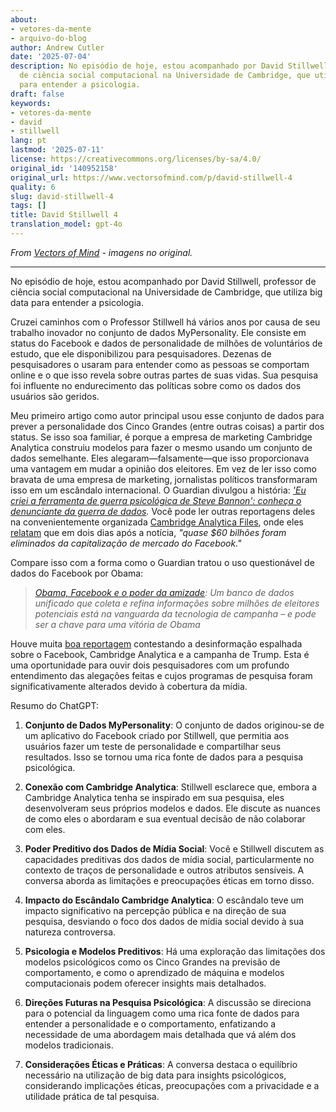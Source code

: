 ```yaml
---
about:
- vetores-da-mente
- arquivo-do-blog
author: Andrew Cutler
date: '2025-07-04'
description: No episódio de hoje, estou acompanhado por David Stillwell, um professor
  de ciência social computacional na Universidade de Cambridge, que utiliza big data
  para entender a psicologia.
draft: false
keywords:
- vetores-da-mente
- david
- stillwell
lang: pt
lastmod: '2025-07-11'
license: https://creativecommons.org/licenses/by-sa/4.0/
original_id: '140952158'
original_url: https://www.vectorsofmind.com/p/david-stillwell-4
quality: 6
slug: david-stillwell-4
tags: []
title: David Stillwell 4
translation_model: gpt-4o
---
```


*From [Vectors of Mind](https://www.vectorsofmind.com/p/david-stillwell-4) - imagens no original.*

---

No episódio de hoje, estou acompanhado por David Stillwell, professor de ciência social computacional na Universidade de Cambridge, que utiliza big data para entender a psicologia.

Cruzei caminhos com o Professor Stillwell há vários anos por causa de seu trabalho inovador no conjunto de dados MyPersonality. Ele consiste em status do Facebook e dados de personalidade de milhões de voluntários de estudo, que ele disponibilizou para pesquisadores. Dezenas de pesquisadores o usaram para entender como as pessoas se comportam online e o que isso revela sobre outras partes de suas vidas. Sua pesquisa foi influente no endurecimento das políticas sobre como os dados dos usuários são geridos.

Meu primeiro artigo como autor principal usou esse conjunto de dados para prever a personalidade dos Cinco Grandes (entre outras coisas) a partir dos status. Se isso soa familiar, é porque a empresa de marketing Cambridge Analytica construiu modelos para fazer o mesmo usando um conjunto de dados semelhante. Eles alegaram—falsamente—que isso proporcionava uma vantagem em mudar a opinião dos eleitores. Em vez de ler isso como bravata de uma empresa de marketing, jornalistas políticos transformaram isso em um escândalo internacional. O Guardian divulgou a história: _['Eu criei a ferramenta de guerra psicológica de Steve Bannon': conheça o denunciante da guerra de dados](https://www.theguardian.com/news/2018/mar/17/data-war-whistleblower-christopher-wylie-faceook-nix-bannon-trump)._ Você pode ler outras reportagens deles na convenientemente organizada [Cambridge Analytica Files](https://www.theguardian.com/news/series/cambridge-analytica-files), onde eles [relatam](https://www.theguardian.com/technology/2018/mar/24/facebook-week-of-shame-data-breach-observer-revelations-zuckerberg-silence) que em dois dias após a notícia, _"quase $60 bilhões foram eliminados da capitalização de mercado do Facebook."_

Compare isso com a forma como o Guardian tratou o uso questionável de dados do Facebook por Obama:

> _[Obama, Facebook e o poder da amizade](https://web.archive.org/web/20131215125125/https://www.theguardian.com/world/2012/feb/17/obama-digital-data-machine-facebook-election): Um banco de dados unificado que coleta e refina informações sobre milhões de eleitores potenciais está na vanguarda da tecnologia de campanha – e pode ser a chave para uma vitória de Obama_

Houve muita [boa reportagem](https://medium.com/@CKava/why-almost-everything-reported-about-the-cambridge-analytica-facebook-hacking-controversy-is-db7f8af2d042) contestando a desinformação espalhada sobre o Facebook, Cambridge Analytica e a campanha de Trump. Esta é uma oportunidade para ouvir dois pesquisadores com um profundo entendimento das alegações feitas e cujos programas de pesquisa foram significativamente alterados devido à cobertura da mídia.

Resumo do ChatGPT:

1. **Conjunto de Dados MyPersonality**: O conjunto de dados originou-se de um aplicativo do Facebook criado por Stillwell, que permitia aos usuários fazer um teste de personalidade e compartilhar seus resultados. Isso se tornou uma rica fonte de dados para a pesquisa psicológica.

2. **Conexão com Cambridge Analytica**: Stillwell esclarece que, embora a Cambridge Analytica tenha se inspirado em sua pesquisa, eles desenvolveram seus próprios modelos e dados. Ele discute as nuances de como eles o abordaram e sua eventual decisão de não colaborar com eles.

3. **Poder Preditivo dos Dados de Mídia Social**: Você e Stillwell discutem as capacidades preditivas dos dados de mídia social, particularmente no contexto de traços de personalidade e outros atributos sensíveis. A conversa aborda as limitações e preocupações éticas em torno disso.

4. **Impacto do Escândalo Cambridge Analytica**: O escândalo teve um impacto significativo na percepção pública e na direção de sua pesquisa, desviando o foco dos dados de mídia social devido à sua natureza controversa.

5. **Psicologia e Modelos Preditivos**: Há uma exploração das limitações dos modelos psicológicos como os Cinco Grandes na previsão de comportamento, e como o aprendizado de máquina e modelos computacionais podem oferecer insights mais detalhados.

6. **Direções Futuras na Pesquisa Psicológica**: A discussão se direciona para o potencial da linguagem como uma rica fonte de dados para entender a personalidade e o comportamento, enfatizando a necessidade de uma abordagem mais detalhada que vá além dos modelos tradicionais.

7. **Considerações Éticas e Práticas**: A conversa destaca o equilíbrio necessário na utilização de big data para insights psicológicos, considerando implicações éticas, preocupações com a privacidade e a utilidade prática de tal pesquisa.